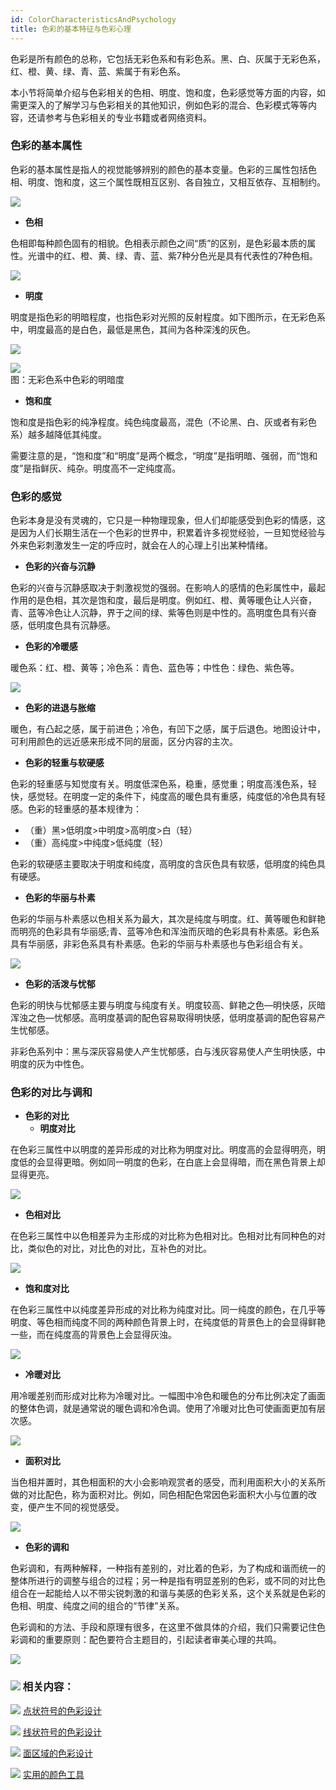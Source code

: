 ```yaml
---
id: ColorCharacteristicsAndPsychology
title: 色彩的基本特征与色彩心理
---
```

色彩是所有颜色的总称，它包括无彩色系和有彩色系。黑、白、灰属于无彩色系，红、橙、黄、绿、青、蓝、紫属于有彩色系。

本小节将简单介绍与色彩相关的色相、明度、饱和度，色彩感觉等方面的内容，如需更深入的了解学习与色彩相关的其他知识，例如色彩的混合、色彩模式等等内容，还请参考与色彩相关的专业书籍或者网络资料。

### 色彩的基本属性

色彩的基本属性是指人的视觉能够辨别的颜色的基本变量。色彩的三属性包括色相、明度、饱和度，这三个属性既相互区别、各自独立，又相互依存、互相制约。

![](img/ColorProperty.png)  

  
  * **色相**

色相即每种颜色固有的相貌。色相表示颜色之间“质”的区别，是色彩最本质的属性。光谱中的红、橙、黄、绿、青、蓝、紫7种分色光是具有代表性的7种色相。

![](img/Hue.png)  

  * **明度**

明度是指色彩的明暗程度，也指色彩对光照的反射程度。如下图所示，在无彩色系中，明度最高的是白色，最低是黑色，其间为各种深浅的灰色。

![](img/Lightness.png)  
  
![](img/Lightness1.png)  
图：无彩色系中色彩的明暗度  
  * **饱和度**

饱和度是指色彩的纯净程度。纯色纯度最高，混色（不论黑、白、灰或者有彩色系）越多越降低其纯度。

需要注意的是，“饱和度”和“明度”是两个概念，“明度”是指明暗、强弱，而“饱和度”是指鲜灰、纯杂。明度高不一定纯度高。

### 色彩的感觉

色彩本身是没有灵魂的，它只是一种物理现象，但人们却能感受到色彩的情感，这是因为人们长期生活在一个色彩的世界中，积累着许多视觉经验，一旦知觉经验与外来色彩刺激发生一定的呼应时，就会在人的心理上引出某种情绪。

  * **色彩的兴奋与沉静**

色彩的兴奋与沉静感取决于刺激视觉的强弱。在影响人的感情的色彩属性中，最起作用的是色相，其次是饱和度，最后是明度。例如红、橙、黄等暖色让人兴奋，青、蓝等冷色让人沉静，界于之间的绿、紫等色则是中性的。高明度色具有兴奋感，低明度色具有沉静感。

  * **色彩的冷暖感**

暖色系：红、橙、黄等；冷色系：青色、蓝色等；中性色：绿色、紫色等。

![](img/CoolAndWarm.png)  
 

  * **色彩的进退与胀缩**

暖色，有凸起之感，属于前进色；冷色，有凹下之感，属于后退色。地图设计中，可利用颜色的远近感来形成不同的层面，区分内容的主次。

  * **色彩的轻重与软硬感**

色彩的轻重感与知觉度有关。明度低深色系，稳重，感觉重；明度高浅色系，轻快，感觉轻。在明度一定的条件下，纯度高的暖色具有重感，纯度低的冷色具有轻感。色彩的轻重感的基本规律为：

  * （重）黑>低明度>中明度>高明度>白（轻）
  * （重）高纯度>中纯度>低纯度（轻）

色彩的软硬感主要取决于明度和纯度，高明度的含灰色具有软感，低明度的纯色具有硬感。

  * **色彩的华丽与朴素**

色彩的华丽与朴素感以色相关系为最大，其次是纯度与明度。红、黄等暖色和鲜艳而明亮的色彩具有华丽感;青、蓝等冷色和浑浊而灰暗的色彩具有朴素感。彩色系具有华丽感，非彩色系具有朴素感。色彩的华丽与朴素感也与色彩组合有关。

![](img/Gorgeous.png)  

  * **色彩的活泼与忧郁**

色彩的明快与忧郁感主要与明度与纯度有关。明度较高、鲜艳之色―明快感，灰暗浑浊之色―忧郁感。高明度基调的配色容易取得明快感，低明度基调的配色容易产生忧郁感。

非彩色系列中：黑与深灰容易使人产生忧郁感，白与浅灰容易使人产生明快感，中明度的灰为中性色。

### 色彩的对比与调和

  * **色彩的对比**
    * **明度对比**

在色彩三属性中以明度的差异形成的对比称为明度对比。明度高的会显得明亮，明度低的会显得更暗。例如同一明度的色彩，在白底上会显得暗，而在黑色背景上却显得更亮。

![](img/LightnessCompared.png)  

  * **色相对比**

在色彩三属性中以色相差异为主形成的对比称为色相对比。色相对比有同种色的对比，类似色的对比，对比色的对比，互补色的对比。

![](img/HueCompared.png)  
 
  * **饱和度对比**

在色彩三属性中以纯度差异形成的对比称为纯度对比。同一纯度的颜色，在几乎等明度、等色相而纯度不同的两种颜色背景上时，在纯度低的背景色上的会显得鲜艳一些，而在纯度高的背景色上会显得灰浊。

![](img/SaturationCompared.png)  
 
  * **冷暖对比**

用冷暖差别而形成对比称为冷暖对比。一幅图中冷色和暖色的分布比例决定了画面的整体色调，就是通常说的暖色调和冷色调。使用了冷暖对比色可使画面更加有层次感。

![](img/CollAndWarmCompared.png)  

 * **面积对比**

当色相并置时，其色相面积的大小会影响观赏者的感受，而利用面积大小的关系所做的对比配色，称为面积对比。例如，同色相配色常因色彩面积大小与位置的改变，便产生不同的视觉感受。

![](img/AreaCompared.png)  
 
  * **色彩的调和**

色彩调和，有两种解释，一种指有差别的，对比着的色彩，为了构成和谐而统一的整体所进行的调整与组合的过程；另一种是指有明显差别的色彩，或不同的对比色组合在一起能给人以不带尖锐刺激的和谐与美感的色彩关系，这个关系就是色彩的色相、明度、纯度之间的组合的“节律”关系。

色彩调和的方法、手段和原理有很多，在这里不做具体的介绍，我们只需要记住色彩调和的重要原则：配色要符合主题目的，引起读者审美心理的共鸣。

![](img/ColorHarmony.png)  


### ![](../../img/seealso.png) 相关内容：

![](../../img/smalltitle.png) [点状符号的色彩设计](SymbolColorDesign.htm)

![](../../img/smalltitle.png) [线状符号的色彩设计](LineColorDesign.htm)

![](../../img/smalltitle.png) [面区域的色彩设计](PolygonColorDesign.htm)

![](../../img/smalltitle.png) [实用的颜色工具](ColorTools.htm)
